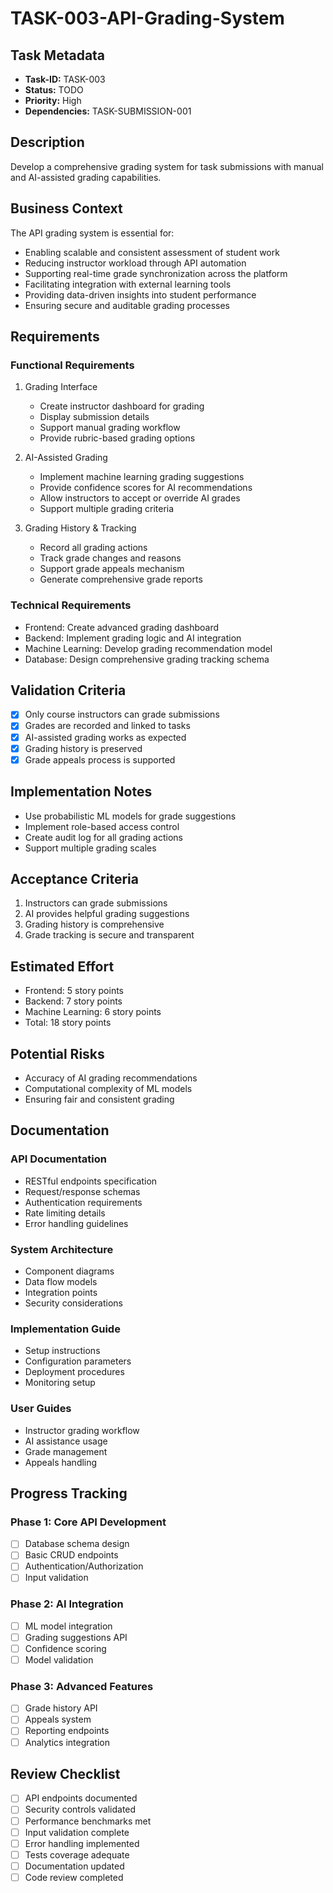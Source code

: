 # TASK-003-API-Grading-System

## Task Metadata

- **Task-ID:** TASK-003
- **Status:** TODO
- **Priority:** High
- **Dependencies:** TASK-SUBMISSION-001

## Description

Develop a comprehensive grading system for task submissions with manual and AI-assisted grading capabilities.

## Business Context

The API grading system is essential for:

- Enabling scalable and consistent assessment of student work
- Reducing instructor workload through API automation
- Supporting real-time grade synchronization across the platform
- Facilitating integration with external learning tools
- Providing data-driven insights into student performance
- Ensuring secure and auditable grading processes

## Requirements

### Functional Requirements

1. Grading Interface
   - Create instructor dashboard for grading
   - Display submission details
   - Support manual grading workflow
   - Provide rubric-based grading options

2. AI-Assisted Grading
   - Implement machine learning grading suggestions
   - Provide confidence scores for AI recommendations
   - Allow instructors to accept or override AI grades
   - Support multiple grading criteria

3. Grading History & Tracking
   - Record all grading actions
   - Track grade changes and reasons
   - Support grade appeals mechanism
   - Generate comprehensive grade reports

### Technical Requirements

- Frontend: Create advanced grading dashboard
- Backend: Implement grading logic and AI integration
- Machine Learning: Develop grading recommendation model
- Database: Design comprehensive grading tracking schema

## Validation Criteria

- [x] Only course instructors can grade submissions
- [x] Grades are recorded and linked to tasks
- [x] AI-assisted grading works as expected
- [x] Grading history is preserved
- [x] Grade appeals process is supported

## Implementation Notes

- Use probabilistic ML models for grade suggestions
- Implement role-based access control
- Create audit log for all grading actions
- Support multiple grading scales

## Acceptance Criteria

1. Instructors can grade submissions
2. AI provides helpful grading suggestions
3. Grading history is comprehensive
4. Grade tracking is secure and transparent

## Estimated Effort

- Frontend: 5 story points
- Backend: 7 story points
- Machine Learning: 6 story points
- Total: 18 story points

## Potential Risks

- Accuracy of AI grading recommendations
- Computational complexity of ML models
- Ensuring fair and consistent grading

## Documentation

### API Documentation

- RESTful endpoints specification
- Request/response schemas
- Authentication requirements
- Rate limiting details
- Error handling guidelines

### System Architecture

- Component diagrams
- Data flow models
- Integration points
- Security considerations

### Implementation Guide

- Setup instructions
- Configuration parameters
- Deployment procedures
- Monitoring setup

### User Guides

- Instructor grading workflow
- AI assistance usage
- Grade management
- Appeals handling

## Progress Tracking

### Phase 1: Core API Development

- [ ] Database schema design
- [ ] Basic CRUD endpoints
- [ ] Authentication/Authorization
- [ ] Input validation

### Phase 2: AI Integration

- [ ] ML model integration
- [ ] Grading suggestions API
- [ ] Confidence scoring
- [ ] Model validation

### Phase 3: Advanced Features

- [ ] Grade history API
- [ ] Appeals system
- [ ] Reporting endpoints
- [ ] Analytics integration

## Review Checklist

- [ ] API endpoints documented
- [ ] Security controls validated
- [ ] Performance benchmarks met
- [ ] Input validation complete
- [ ] Error handling implemented
- [ ] Tests coverage adequate
- [ ] Documentation updated
- [ ] Code review completed
